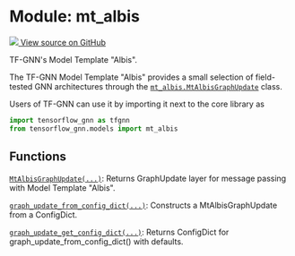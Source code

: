 # Module: mt_albis

<!-- Insert buttons and diff -->

<a target="_blank" href="https://github.com/tensorflow/gnn/tree/master/tensorflow_gnn/models/mt_albis/__init__.py">
<img src="https://www.tensorflow.org/images/GitHub-Mark-32px.png" /> View source
on GitHub </a>

TF-GNN's Model Template "Albis".

The TF-GNN Model Template "Albis" provides a small selection of field-tested GNN
architectures through the
<a href="./mt_albis/MtAlbisGraphUpdate.md"><code>mt_albis.MtAlbisGraphUpdate</code></a>
class.

Users of TF-GNN can use it by importing it next to the core library as

```python
import tensorflow_gnn as tfgnn
from tensorflow_gnn.models import mt_albis
```

## Functions

[`MtAlbisGraphUpdate(...)`](./mt_albis/MtAlbisGraphUpdate.md): Returns
GraphUpdate layer for message passing with Model Template "Albis".

[`graph_update_from_config_dict(...)`](./mt_albis/graph_update_from_config_dict.md):
Constructs a MtAlbisGraphUpdate from a ConfigDict.

[`graph_update_get_config_dict(...)`](./mt_albis/graph_update_get_config_dict.md):
Returns ConfigDict for graph_update_from_config_dict() with defaults.
